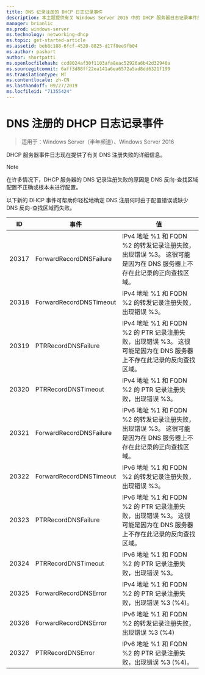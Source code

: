 ```yaml
---
title: DNS 记录注册的 DHCP 日志记录事件
description: 本主题提供有关 Windows Server 2016 中的 DHCP 服务器日志记录事件的信息。
manager: brianlic
ms.prod: windows-server
ms.technology: networking-dhcp
ms.topic: get-started-article
ms.assetid: beb8c188-6fcf-4520-8825-d17f8ee9fb04
ms.author: pashort
author: shortpatti
ms.openlocfilehash: ccd8024af30f1103afa8eac52926a6b42d32940a
ms.sourcegitcommit: 6aff3d88ff22ea141a6ea6572a5ad8dd6321f199
ms.translationtype: MT
ms.contentlocale: zh-CN
ms.lasthandoff: 09/27/2019
ms.locfileid: "71355424"
---
```

# <a name="dhcp-logging-events-for-dns-registrations"></a>DNS 注册的 DHCP 日志记录事件

>适用于：Windows Server（半年频道）、Windows Server 2016

DHCP 服务器事件日志现在提供了有关 DNS 注册失败的详细信息。

>[!NOTE]
>在许多情况下，DHCP 服务器的 DNS 记录注册失败的原因是 DNS 反向\-查找区域配置不正确或根本未进行配置。

以下新的 DHCP 事件可帮助你轻松地确定 DNS 注册何时由于配置错误或缺少 DNS 反向\-查找区域而失败。

|ID|事件|值|
|-----|--------------------|--------------------------------------------------------|
|20317|ForwardRecordDNSFailure|IPv4 地址 %1 和 FQDN %2 的转发记录注册失败，出现错误 %3。 这很可能是因为在 DNS 服务器上不存在此记录的正向查找区域。|
|20318|ForwardRecordDNSTimeout|IPv4 地址 %1 和 FQDN %2 的转发记录注册失败，出现错误 %3。|
|20319|PTRRecordDNSFailure|IPv4 地址 %1 和 FQDN %2 的 PTR 记录注册失败，出现错误 %3。 这很可能是因为在 DNS 服务器上不存在此记录的反向查找区域。|
|20320|PTRRecordDNSTimeout|IPv4 地址 %1 和 FQDN %2 的 PTR 记录注册失败，出现错误 %3。|
|20321|ForwardRecordDNSFailure|IPv6 地址 %1 和 FQDN %2 的转发记录注册失败，出现错误 %3。 这很可能是因为在 DNS 服务器上不存在此记录的正向查找区域。|
|20322|ForwardRecordDNSTimeout|IPv6 地址 %1 和 FQDN %2 的转发记录注册失败，出现错误 %3。|
|20323|PTRRecordDNSFailure|IPv6 地址 %1 和 FQDN %2 的 PTR 记录注册失败，出现错误 %3。 这很可能是因为在 DNS 服务器上不存在此记录的反向查找区域。|
|20324|PTRRecordDNSTimeout|IPv6 地址 %1 和 FQDN %2 的 PTR 记录注册失败，出现错误 %3。|
|20325|ForwardRecordDNSError|IPv4 地址 %1 和 FQDN %2 的 PTR 记录注册失败，出现错误 %3 \(%4\)。|
|20326|ForwardRecordDNSError|IPv6 地址 %1 和 FQDN %2 的转发记录注册失败，出现错误 %3 \(%4\)|
|20327|PTRRecordDNSError|IPv6 地址 %1 和 FQDN %2 的 PTR 记录注册失败，出现错误 %3 \(%4\)。|

